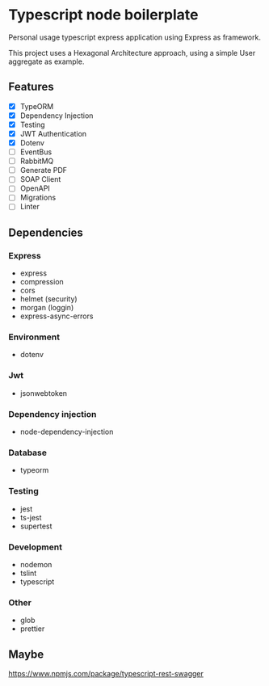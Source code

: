 # Typescript node boilerplate
Personal usage typescript express application using Express as framework.

This project uses a Hexagonal Architecture approach, using a simple User aggregate as example.

## Features
- [x] TypeORM
- [x] Dependency Injection
- [x] Testing
- [x] JWT Authentication
- [x] Dotenv
- [ ] EventBus
- [ ] RabbitMQ
- [ ] Generate PDF
- [ ] SOAP Client
- [ ] OpenAPI
- [ ] Migrations
- [ ] Linter

## Dependencies

### Express
- express
- compression
- cors
- helmet (security)
- morgan (loggin)
- express-async-errors
### Environment
- dotenv
### Jwt
- jsonwebtoken
### Dependency injection
- node-dependency-injection
### Database
- typeorm
### Testing
- jest
- ts-jest
- supertest
### Development
- nodemon
- tslint
- typescript
### Other
- glob
- prettier
## Maybe
https://www.npmjs.com/package/typescript-rest-swagger